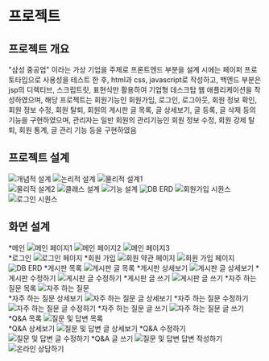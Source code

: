 # 프로젝트
## 프로젝트 개요
"삼성 중공업" 이라는 가상 기업을 주제로 프론트엔드 부분을 설계 시에는 페이퍼 프로토타입으로 사용성을 테스트 한 후, html과 css, javascript로 작성하고, 백엔드 부분은 jsp의 디렉티브, 스크립트릿, 표현식만 활용하여 기업형 데스크탑 웹 애플리케이션을 작성하였으며, 해당 프로젝트는 회원기능인 회원가입, 로그인, 로그아웃, 회원 정보 확인, 회원 정보 수정, 회원 탈퇴, 회원의 게시판 글 목록, 글 상세보기, 글 등록, 글 삭제 등의 기능을 구현하였으며, 관리자는 일반 회원의 관리기능인 회원 정보 수정, 회원 강제 탈퇴, 회원 통계, 글 관리 기능 등을 구현하였음

## 프로젝트 설계
![개념적 설계](./img/database/pro01_01.PNG "개념적 설계")
![논리적 설계](./img/database/pro01_02.PNG "논리적 설계")
![물리적 설계1](./img/database/pro01_03.PNG "물리적 설계1")  
![물리적 설계2](./img/database/pro01_04.PNG "물리적 설계2")
![클래스 설계](./img/database/pro01_05.PNG "클래스 설계")
![기능 설계](./img/database/pro01_06.PNG "기능 설계")
![DB ERD](./img/database/pro01_07.PNG "DB ERD")
![회원가입 시퀀스](./img/database/pro01_08.PNG "회원가입 시퀀스")
![로그인 시퀀스](./img/database/pro01_09.png "로그인 시퀀스")

## 화면 설계
*메인
![메인 페이지1](./img/pro01_1.PNG "메인 페이지1")
![메인 페이지2](./img/pro01_2.PNG "메인 페이지2")
![메인 페이지3](./img/pro01_3.PNG "메인 페이지3")  
*로그인
![로그인 페이지](./img/pro01_4.PNG "로그인 페이지")
*회원 가입
![회원 약관 페이지](./img/pro01_5.PNG "회원 약관 페이지")
![회원 가입 페이지](./img/pro01_6.PNG "회원 가입 페이지")
![DB ERD](./img/pro01_23.PNG "아이디 중복 확인")
*게시판 목록
![게시판 글 목록](./img/pro01_7.PNG "게시판 글 목록")
*게시판 상세보기
![게시판 글 상세보기](./img/pro01_8.PNG "게시판 글 상세보기")
*게시판 수정하기
![게시판 글 수정하기](./img/pro01_9.PNG "게시판 글 수정하기")
*게시판 글 쓰기
![게시판 글 쓰기](./img/pro01_10.PNG "게시판 글 쓰기")
*자주 하는 질문 목록
![자주 하는 질문](./img/pro01_11.PNG "자주 하는 질문")  
*자주 하는 질문 상세보기
![자주 하는 질문 글 상세보기](./img/pro01_12.PNG "자주 하는 질문 글 상세보기")
*자주 하는 질문 수정하기
![자주 하는 질문 글 수정하기](./img/pro01_13.PNG "자주 하는 질문 글 수정하기")
*자주 하는 질문 글 쓰기
![자주 하는 질문 글 쓰기](./img/pro01_14.PNG "자주 하는 질문 글 쓰기")
*Q&A 목록
![질문 및 답변 목록](./img/pro01_15.PNG "질문 및 답변 목록")	
*Q&A 상세보기
![질문 및 답변 글 상세보기](./img/pro01_16.PNG "질문 및 답변 글 상세보기")
*Q&A 수정하기
![질문 및 답변 글 수정하기](./img/pro01_17.PNG "질문 및 답변 글 수정하기")
*Q&A 글 쓰기
![질문 및 답변 답변 작성하기](./img/pro01_18.PNG "질문 및 답변 답변 작성하기")
![온라인 상담하기](./img/pro01_19.PNG "온라인 상담하기")
